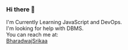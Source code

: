 ### Hi there 👋

<!--
**BharadwajSrikaa/BharadwajSrikaa** is a ✨ _special_ ✨ repository because its `README.md` (this file) appears on your GitHub profile.

- 🔭 I’m currently working 
- 🌱 I’m currently learning ...
- 👯 I’m looking to collaborate on ...
- 🤔 I’m looking for help with ...
- 💬 Ask me about ...
- 📫 How to reach me: ...
- 😄 Pronouns: ...
- ⚡ Fun fact: ...
-->
I'm Currently Learning JavaScript and DevOps.<br/>
I'm looking for help with DBMS.<br/>
You can reach me at:<br/>
[BharadwajSrikaa](https://twitter.com/BharadwajSrikaa)
